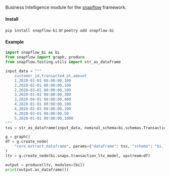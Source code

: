Business Intelligence module for the [snapflow](https://github.com/kvh/snapflow) framework.

#### Install

`pip install snapflow-bi` or `poetry add snapflow-bi`

#### Example

```python
import snapflow_bi as bi
from snapflow import graph, produce
from snapflow.testing.utils import str_as_dataframe

input_data = """
    customer_id,transacted_at,amount
    1,2020-01-01 00:00:00,100
    2,2020-02-01 00:00:00,100
    2,2020-03-01 00:00:00,100
    3,2020-01-01 00:00:00,300
    3,2020-04-01 00:00:00,400
    4,2020-01-01 00:00:00,100
    4,2020-02-01 00:00:00,100
    4,2020-03-01 00:00:00,50
    5,2020-01-01 00:00:00,1000
"""
txs = str_as_dataframe(input_data, nominal_schema=bi.schemas.Transaction)

g = graph()
df = g.create_node(
    "core.extract_dataframe", params={"dataframe": txs, "schema": "bi.Transaction"}
)
ltv = g.create_node(bi.snaps.transaction_ltv_model, upstream=df)

output = produce(ltv, modules=[bi])
print(output.as_dataframe())
```
